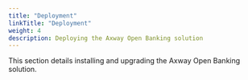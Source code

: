 ```yaml
---
title: "Deployment"
linkTitle: "Deployment"
weight: 4
description: Deploying the Axway Open Banking solution
---
```


This section details installing and upgrading the Axway Open Banking solution.